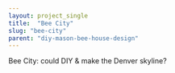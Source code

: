```yaml
---
layout: project_single
title:  "Bee City"
slug: "bee-city"
parent: "diy-mason-bee-house-design"
---
```

Bee City:  could DIY & make the Denver skyline?
